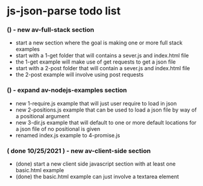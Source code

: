 # js-json-parse todo list

### () - new av-full-stack section
* start a new section where the goal is making one or more full stack examples
* start with a 1-get folder that will contains a sever.js and index.html file
* the 1-get example will make use of get requests to get a json file
* start with a 2-post folder that will contain a sever.js and index.html file
* the 2-post example will involve using post requests

### () - expand av-nodejs-examples section
* new 1-require.js example that will just user require to load in json
* new 2-positions.js example that can be used to load a json file by way of a positional argument
* new 3-dir.js example that will default to one or more default locations for a json file of no positional is given
* renamed index.js example to 4-promise.js

### ( done 10/25/2021 ) - new av-client-side section
* (done) start a new client side javascript section with at least one basic.html example
* (done) the basic.html example can just involve a textarea element